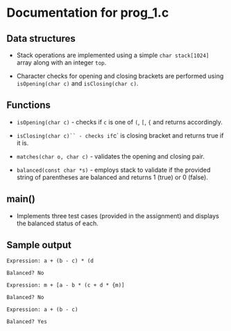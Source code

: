 # Documentation for prog_1.c

## Data structures

- Stack operations are implemented using a simple `char stack[1024]` array along with an integer `top`.

- Character checks for opening and closing brackets are performed using `isOpening(char c)` and `isClosing(char c)`.

## Functions

- `isOpening(char c)` - checks if `c` is one of `(`, `[`, `{` and returns accordingly.

- `isClosing(char c)`` - checks if`c` is closing bracket and returns true if it is.

- `matches(char o, char c)` - validates the opening and closing pair.

- `balanced(const char *s)` - employs stack to validate if the provided string of parentheses are balanced and returns 1 (true) or 0 (false).

## main()

- Implements three test cases (provided in the assignment) and displays the balanced status of each.

## Sample output

```
Expression: a + (b - c) * (d

Balanced? No

Expression: m + [a - b * (c + d * {m)]

Balanced? No

Expression: a + (b - c)

Balanced? Yes
```

